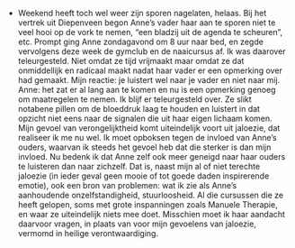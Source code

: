 - Weekend heeft toch wel weer zijn sporen nagelaten, helaas. Bij het vertrek uit Diepenveen begon Anne’s vader haar aan te sporen niet te veel hooi op de vork te nemen, “een bladzij uit de agenda te scheuren”, etc. Prompt ging Anne zondagavond om 8 uur naar bed, en zegde vervolgens deze week de gymclub en de naaicursus af. Ik was daarover teleurgesteld. Niet omdat ze tijd vrijmaakt maar omdat ze dat onmiddellijk en radicaal maakt nadat haar vader er een opmerking over had gemaakt. Mijn reactie: je luistert wel naar je vader en niet naar mij. Anne: het zat er al lang aan te komen en nu is een opmerking genoeg om maatregelen te nemen. Ik blijf er teleurgesteld over. Ze slikt notabene pillen om de bloeddruk laag te houden en luistert in dat opzicht niet eens naar de signalen die uit haar eigen lichaam komen. Mijn gevoel van verongelijktheid komt uiteindelijk voort uit jaloezie, dat realiseer ik me nu wel. Ik moet opboksen tegen de invloed van Anne’s ouders, waarvan ik steeds het gevoel heb dat die sterker is dan mijn invloed. Nu bedenk ik dat Anne zelf ook meer geneigd naar haar ouders te luisteren dan naar zichzelf. Dat is, naast mijn al of niet terechte jaloezie (in ieder geval geen mooie of tot goede daden inspirerende emotie), ook een bron van problemen: wat ik zie als Anne’s aanhoudende onzelfstandigheid, stuurloosheid. Al die cursussen die ze heeft gelopen, soms met grote inspanningen zoals Manuele Therapie, en waar ze uiteindelijk niets mee doet. Misschien moet ik haar aandacht daarvoor vragen, in plaats van voor mijn gevoelens van jaloezie, vermomd in heilige verontwaardiging.